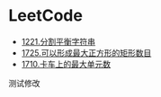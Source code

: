 # LeetCode

- [1221.分割平衡字符串](https://gitee.com/ChuckieSun/leet-code/blob/master/1221.%20%E5%88%86%E5%89%B2%E5%B9%B3%E8%A1%A1%E5%AD%97%E7%AC%A6%E4%B8%B2.html)
- [1725.可以形成最大正方形的矩形数目](https://gitee.com/ChuckieSun/leet-code/blob/master/1725.%20%E5%8F%AF%E4%BB%A5%E5%BD%A2%E6%88%90%E6%9C%80%E5%A4%A7%E6%AD%A3%E6%96%B9%E5%BD%A2%E7%9A%84%E7%9F%A9%E5%BD%A2%E6%95%B0%E7%9B%AE.html)
- [1710.卡车上的最大单元数](https://gitee.com/ChuckieSun/leet-code/blob/master/1710.%20%E5%8D%A1%E8%BD%A6%E4%B8%8A%E7%9A%84%E6%9C%80%E5%A4%A7%E5%8D%95%E5%85%83%E6%95%B0.html)

测试修改

